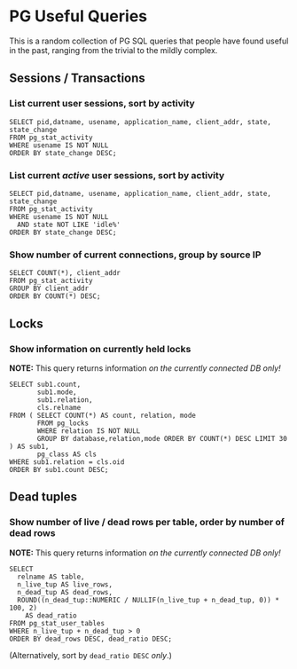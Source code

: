# PG Useful Queries

This is a random collection of PG SQL queries that people have found
useful in the past, ranging from the trivial to the mildly complex.


## Sessions / Transactions

### List current user sessions, sort by activity

```
SELECT pid,datname, usename, application_name, client_addr, state, state_change
FROM pg_stat_activity
WHERE usename IS NOT NULL
ORDER BY state_change DESC;
```


### List current *active* user sessions, sort by activity

```
SELECT pid,datname, usename, application_name, client_addr, state, state_change
FROM pg_stat_activity
WHERE usename IS NOT NULL
  AND state NOT LIKE 'idle%'
ORDER BY state_change DESC;
```


### Show number of current connections, group by source IP

```
SELECT COUNT(*), client_addr
FROM pg_stat_activity
GROUP BY client_addr
ORDER BY COUNT(*) DESC;
```


## Locks

### Show information on currently held locks

**NOTE:** This query returns information *on the currently connected DB only!*

```
SELECT sub1.count,
       sub1.mode,
       sub1.relation,
       cls.relname
FROM ( SELECT COUNT(*) AS count, relation, mode
       FROM pg_locks
       WHERE relation IS NOT NULL
       GROUP BY database,relation,mode ORDER BY COUNT(*) DESC LIMIT 30 ) AS sub1,
       pg_class AS cls
WHERE sub1.relation = cls.oid
ORDER BY sub1.count DESC;
```


## Dead tuples

### Show number of live / dead rows per table, order by number of dead rows

**NOTE:** This query returns information *on the currently connected DB only!*

```
SELECT
  relname AS table,
  n_live_tup AS live_rows,
  n_dead_tup AS dead_rows,
  ROUND((n_dead_tup::NUMERIC / NULLIF(n_live_tup + n_dead_tup, 0)) * 100, 2)
    AS dead_ratio
FROM pg_stat_user_tables
WHERE n_live_tup + n_dead_tup > 0
ORDER BY dead_rows DESC, dead_ratio DESC;
```

(Alternatively, sort by `dead_ratio DESC` *only*.)


